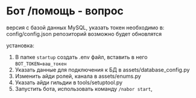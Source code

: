 # Бот /помощь - вопрос

версия с базой данных MySQL, указать токен необходимо в: config/config.json
репозиторий возможно будет обновлятся

установка:
1. В папке `startup` создать .env файл, вставить в него `BOT_TOKEN=ваш_токен`
2. Указать данные для подключения к БД в assets/database_config.py
3. Изменить айди ролей, канала в assets/enums.py
4. Указать айди гильдии в tools/setuptool.py
5. Запустить бота, использовать команду `/nabor start`, 
